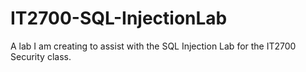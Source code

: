 # IT2700-SQL-InjectionLab
A lab I am creating to assist with the SQL Injection Lab for the IT2700 Security class.

